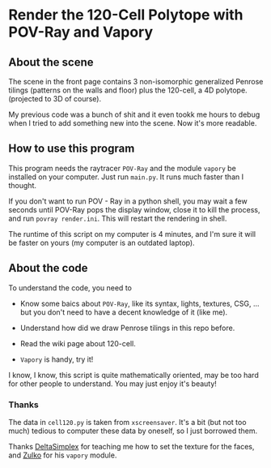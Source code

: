# Render the 120-Cell Polytope with POV-Ray and Vapory


## About the scene

The scene in the front page contains 3 non-isomorphic generalized Penrose tilings (patterns on the walls and floor) plus the 120-cell, a 4D polytope. (projected to 3D of course).

My previous code was a bunch of shit and it  even tookk me hours to debug when I tried to add something new into the scene. Now it's more readable.

## How to use this program


This program needs the raytracer `POV-Ray` and the module `vapory` be installed on your computer. Just run `main.py`. It runs much faster than I thought.

If you don't want to run POV - Ray in a python shell, you may wait a few seconds until POV-Ray pops the display window, close it to
kill the process, and run `povray render.ini`. This will restart the rendering in shell.

The runtime of this script on my computer is 4 minutes, and I'm sure it will be faster on yours (my computer is an outdated laptop).


## About the code

To understand the code, you need to

+ Know some baics about `POV-Ray`, like its syntax, lights, textures, CSG, ... but you don't need to have a decent knowledge of it (like me).

+ Understand how did we draw Penrose tilings in this repo before.

+ Read the wiki page about 120-cell.

+ `Vapory` is handy, try it! 

I know, I know, this script is quite mathematically oriented, may be too hard for other people to understand. You may just enjoy it's beauty!


### Thanks

The data in `cell120.py` is taken from `xscreensaver`. It's a bit (but not too much) tedious to computer these data by oneself, so I just borrowed them. 

Thanks [DeltaSimplex](https://www.youtube.com/user/DeltaSimplex) for teaching me how to set the texture for the faces, and [Zulko](https://github.com/Zulko) for his 
`vapory` module.

